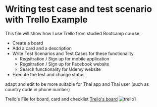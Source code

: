 # Writing test case and test scenario with Trello Example
This file will show how I use Trello from studied Bootcamp course:
- Create a board
- Add a card and a description
- Write Test Scenarios and Test Cases for these functionality
  - Regsitration / Sign up for mobile application
  - Regsitration / Sign up for Facebook website
  - Search functionality for Udemy website
- Execute the test and change status

adapt and edit to be more suitable for Thai app and Thai user (such as country code in phone number)

Trello's File for board, card and checklist [Trello's board](https://trello.com/b/xV6pa6Ji)
![trello1](https://github.com/jijdp/portfolio-details/assets/138129390/675f7aed-cfa2-4b18-a146-d61902a91673)
